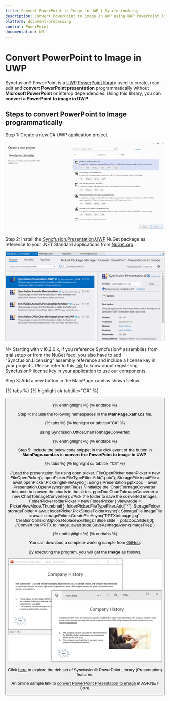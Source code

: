 ```yaml
---
title: Convert PowerPoint to Image in UWP | Syncfusion&reg;
description: Convert PowerPoint to image in UWP using UWP PowerPoint library (Presentation) without Microsoft PowerPoint or interop dependencies.
platform: document-processing
control: PowerPoint
documentation: UG
---
```


# Convert PowerPoint to Image in UWP

Syncfusion&reg; PowerPoint is a [UWP PowerPoint library](https://www.syncfusion.com/document-processing/powerpoint-framework/uwp/powerpoint-library) used to create, read, edit and **convert PowerPoint presentation** programmatically without **Microsoft PowerPoint** or interop dependencies. Using this library, you can **convert a PowerPoint to image in UWP**.

## Steps to convert PowerPoint to Image programmatically

Step 1: Create a new C# UWP application project.

![Create UWP project](Workingwith-UWP/Project-Open-and-Save.png)

Step 2: Install the [Syncfusion.Presentation.UWP](https://www.nuget.org/packages/Syncfusion.Presentation.UWP) NuGet package as reference to your .NET Standard applications from [NuGet.org](https://www.nuget.org/).

![Install Syncfusion.Presentation.UWP Nuget Package](Workingwith-UWP/NuGet-Package-PPTXtoImage.png)

N> Starting with v16.2.0.x, if you reference Syncfusion&reg; assemblies from trial setup or from the NuGet feed, you also have to add "Syncfusion.Licensing" assembly reference and include a license key in your projects. Please refer to this [link](https://help.syncfusion.com/common/essential-studio/licensing/overview) to know about registering Syncfusion&reg; license key in your application to use our components.

Step 3: Add a new button in the MainPage.xaml as shown below.

{% tabs %}
{% highlight c# tabtitle="C#" %}

<Page
    x:Class="Convert_PowerPoint_Presentation_to_Image.MainPage"
    xmlns="http://schemas.microsoft.com/winfx/2006/xaml/presentation"
    xmlns:x="http://schemas.microsoft.com/winfx/2006/xaml"
    xmlns:local="using:Convert_PowerPoint_Presentation_to_Image"
    xmlns:d="http://schemas.microsoft.com/expression/blend/2008"
    xmlns:mc="http://schemas.openxmlformats.org/markup-compatibility/2006"
    mc:Ignorable="d"
    Background="{ThemeResource ApplicationPageBackgroundThemeBrush}">
    <Grid>
        <Button x:Name="button" Content="Convert PPTX to Image" Click="OnButtonClicked" HorizontalAlignment="Center" VerticalAlignment="Center"/>
    </Grid>
</Page>

{% endhighlight %}
{% endtabs %}

Step 4: Include the following namespaces in the **MainPage.xaml.cs** file.

{% tabs %}
{% highlight c# tabtitle="C#" %}

using Syncfusion.OfficeChartToImageConverter;

{% endhighlight %}
{% endtabs %}

Step 5: Include the below code snippet in the click event of the button in **MainPage.xaml.cs** to **convert the PowerPoint to image in UWP**.

{% tabs %}
{% highlight c# tabtitle="C#" %}

//Load the presentation file using open picker.
FileOpenPicker openPicker = new FileOpenPicker();
openPicker.FileTypeFilter.Add(".pptx");
StorageFile inputFile = await openPicker.PickSingleFileAsync();
using (IPresentation pptxDoc = await Presentation.OpenAsync(inputFile))
{
    //Initialize the ‘ChartToImageConverter’ instance to convert the charts in the slides.
    pptxDoc.ChartToImageConverter = new ChartToImageConverter();
    //Pick the folder to save the converted images.
    FolderPicker folderPicker = new FolderPicker
    {
        ViewMode = PickerViewMode.Thumbnail
    };
    folderPicker.FileTypeFilter.Add("*");
    StorageFolder storageFolder = await folderPicker.PickSingleFolderAsync();
    StorageFile imageFile = await storageFolder.CreateFileAsync("PPTXtoImage.jpg", CreationCollisionOption.ReplaceExisting);
    ISlide slide = pptxDoc.Slides[0];
    //Convert the PPTX to image.
    await slide.SaveAsImageAsync(imageFile);
} 

{% endhighlight %}
{% endtabs %}

You can download a complete working sample from [GitHub](https://github.com/SyncfusionExamples/PowerPoint-Examples/tree/master/PPTX-to-Image-conversion/Convert-PowerPoint-presentation-to-Image/UWP).

By executing the program, you will get the **Image** as follows.

![Converted Image from PowerPoint in UWP](PPTXtoPDF_images/Output_PowerPoint_Presentation_to-Image.png)

Click [here](https://www.syncfusion.com/document-processing/powerpoint-framework/uwp) to explore the rich set of Syncfusion&reg; PowerPoint Library (Presentation) features. 

 An online sample link to [convert PowerPoint Presentation to image](https://ej2.syncfusion.com/aspnetcore/PowerPoint/PPTXToImage#/material3) in ASP.NET Core. 

